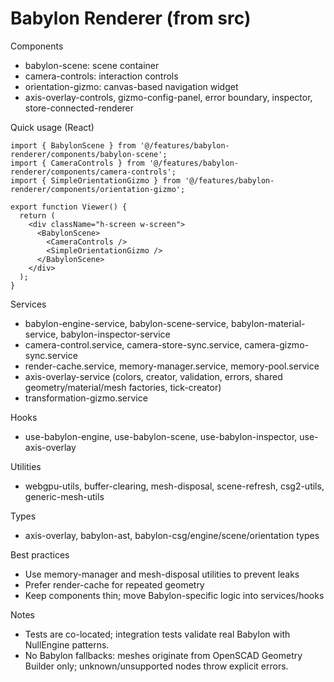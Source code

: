 # Babylon Renderer (from src)

Components
- babylon-scene: scene container
- camera-controls: interaction controls
- orientation-gizmo: canvas-based navigation widget
- axis-overlay-controls, gizmo-config-panel, error boundary, inspector, store-connected-renderer

Quick usage (React)
```tsx
import { BabylonScene } from '@/features/babylon-renderer/components/babylon-scene';
import { CameraControls } from '@/features/babylon-renderer/components/camera-controls';
import { SimpleOrientationGizmo } from '@/features/babylon-renderer/components/orientation-gizmo';

export function Viewer() {
  return (
    <div className="h-screen w-screen">
      <BabylonScene>
        <CameraControls />
        <SimpleOrientationGizmo />
      </BabylonScene>
    </div>
  );
}
```

Services
- babylon-engine-service, babylon-scene-service, babylon-material-service, babylon-inspector-service
- camera-control.service, camera-store-sync.service, camera-gizmo-sync.service
- render-cache.service, memory-manager.service, memory-pool.service
- axis-overlay-service (colors, creator, validation, errors, shared geometry/material/mesh factories, tick-creator)
- transformation-gizmo.service

Hooks
- use-babylon-engine, use-babylon-scene, use-babylon-inspector, use-axis-overlay

Utilities
- webgpu-utils, buffer-clearing, mesh-disposal, scene-refresh, csg2-utils, generic-mesh-utils

Types
- axis-overlay, babylon-ast, babylon-csg/engine/scene/orientation types

Best practices
- Use memory-manager and mesh-disposal utilities to prevent leaks
- Prefer render-cache for repeated geometry
- Keep components thin; move Babylon-specific logic into services/hooks

Notes
- Tests are co-located; integration tests validate real Babylon with NullEngine patterns.
- No Babylon fallbacks: meshes originate from OpenSCAD Geometry Builder only; unknown/unsupported nodes throw explicit errors.
